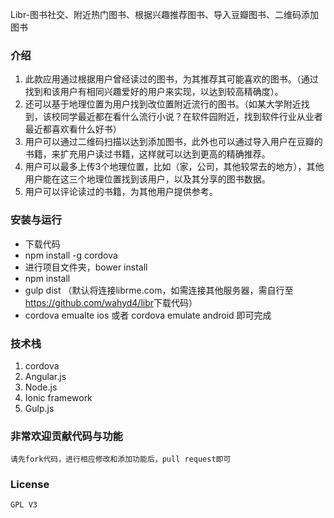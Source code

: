 
Libr-图书社交、附近热门图书、根据兴趣推荐图书、导入豆瓣图书、二维码添加图书

### 介绍

1. 此款应用通过根据用户曾经读过的图书，为其推荐其可能喜欢的图书。（通过找到和该用户有相同兴趣爱好的用户来实现，以达到较高精确度）。
2. 还可以基于地理位置为用户找到改位置附近流行的图书。（如某大学附近找到，该校同学最近都在看什么流行小说？在软件园附近，找到软件行业从业者最近都喜欢看什么好书）
3. 用户可以通过二维码扫描以达到添加图书，此外也可以通过导入用户在豆瓣的书籍，来扩充用户读过书籍，这样就可以达到更高的精确推荐。
4. 用户可以最多上传3个地理位置，比如（家，公司，其他较常去的地方），其他用户能在这三个地理位置找到该用户，以及其分享的图书数据。
5. 用户可以评论读过的书籍，为其他用户提供参考。

### 安装与运行

- 下载代码
- npm install -g cordova
- 进行项目文件夹，bower install
- npm install
- gulp dist （默认将连接librme.com，如需连接其他服务器，需自行至<https://github.com/wahyd4/libr>下载代码）
- cordova emualte ios 或者 cordova emulate android 即可完成

### 技术栈

1. cordova
2. Angular.js
3. Node.js
4. Ionic framework
5. Gulp.js


### 非常欢迎贡献代码与功能

    请先fork代码，进行相应修改和添加功能后，pull request即可

### License
    GPL V3